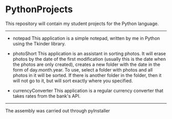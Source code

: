 # PythonProjects

This repository will contain my student projects for the Python language.
<hr>

- notepad
This application is a simple notepad, written by me in Python using the Tkinder library.

- photoShort
This application is an assistant in sorting photos.
It will erase photos by the date of the first modification (usually this is the date when the photos are only created), creates a new folder with the date in the form of day.month.year.
To use, select a folder with photos and all photos in it will be sorted.
If there is another folder in the folder, then it will not go to it, but will sort exactly where you specified.

- сurrencyСonverter
This application is a regular currency converter that takes rates from the bank's API.

<hr>
The assembly was carried out through pyInstaller
